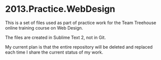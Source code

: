 2013.Practice.WebDesign
=======================
This is a set of files used as part of practice work for the Team Treehouse online training course on Web Design. 

The files are created in Sublime Text 2, not in Git.  

My current plan is that the entire repository will be deleted and replaced each time I share the current status of my work. 
